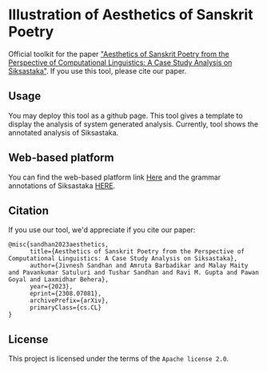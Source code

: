# Illustration of Aesthetics of Sanskrit Poetry

Official toolkit for the paper ["Aesthetics of Sanskrit Poetry from the Perspective of Computational Linguistics:
A Case Study Analysis on Śiksastaka"](https://arxiv.org/). If you use this tool, please cite our paper.

## Usage
You may deploy this tool as a github page. This tool gives a template to display the analysis of system generated analysis. Currently, tool shows the annotated analysis of Siksastaka.

## Web-based platform
You can find the web-based platform link [Here](https://sanskritshala.github.io/shikshastakam/index.html) and the grammar annotations of Siksastaka [HERE](https://sanskritshala.github.io/shikshastakam/analyzers.html).

## Citation
If you use our tool, we'd appreciate if you cite our paper:
```
@misc{sandhan2023aesthetics,
      title={Aesthetics of Sanskrit Poetry from the Perspective of Computational Linguistics: A Case Study Analysis on Siksastaka}, 
      author={Jivnesh Sandhan and Amruta Barbadikar and Malay Maity and Pavankumar Satuluri and Tushar Sandhan and Ravi M. Gupta and Pawan Goyal and Laxmidhar Behera},
      year={2023},
      eprint={2308.07081},
      archivePrefix={arXiv},
      primaryClass={cs.CL}
}
```


## License
This project is licensed under the terms of the `Apache license 2.0`.
